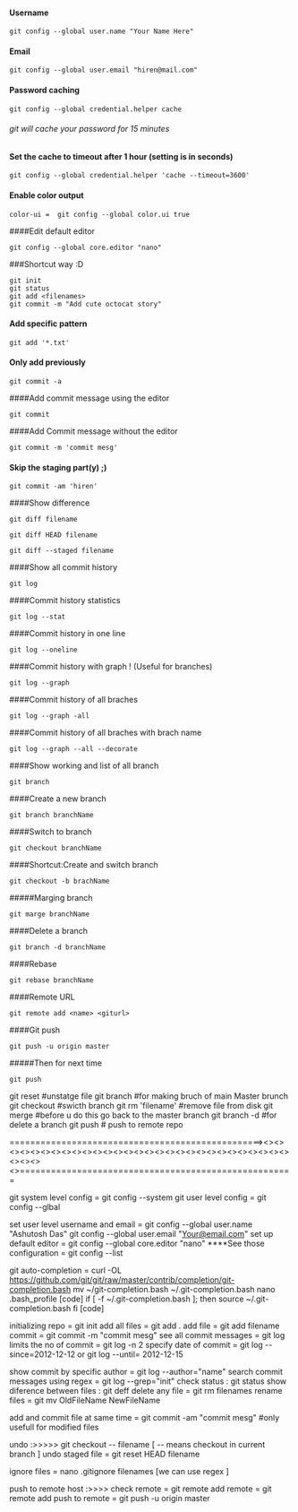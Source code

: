 #### Username 
```
git config --global user.name "Your Name Here"
```
#### Email
```
git config --global user.email "hiren@mail.com"  
```
#### Password caching
```
git config --global credential.helper cache 
```
###### git will cache your password for 15 minutes
#### Set the cache to timeout after 1 hour (setting is in seconds)
```
git config --global credential.helper 'cache --timeout=3600'   
```
#### Enable color output
```
color-ui =  git config --global color.ui true
```
####Edit default editor
```
git config --global core.editor "nano"
```
###Shortcut way  :D
```
git init
git status
git add <filenames>
git commit -m "Add cute octocat story"
```
#### Add specific pattern 
```
git add '*.txt'
```
#### Only add previously
```
git commit -a
```
####Add commit message using the editor
```
git commit
```
####Add Commit message without the editor
```
git commit -m 'commit mesg'
```
#### Skip the staging part(y) ;)
```
git commit -am 'hiren'
```
####Show difference
```
git diff filename
```
```
git diff HEAD filename
```
```
git diff --staged filename
```
####Show all commit history
```
git log
```
####Commit history statistics
```
git log --stat
```
####Commit history in one line 
```
git log --oneline
```
####Commit history with graph ! (Useful for branches)
```
git log --graph
```
####Commit history of all braches
```
git log --graph -all
```
####Commit history of all braches with brach name
```
git log --graph --all --decorate
```
####Show working and list of all branch
```
git branch
```
####Create a new branch
```
git branch branchName
```
####Switch to branch 
```
git checkout branchName
```
####Shortcut:Create and switch branch
```
git checkout -b brachName
```
#####Marging branch
```
git marge branchName
```
####Delete a branch
```
git branch -d branchName
```
####Rebase
```
git rebase branchName
```
####Remote URL
```
git remote add <name> <giturl>
``` 
####Git push
```
git push -u origi­n maste­r 
```
#####Then for next time
```
git push
```
                          
git reset <filename>      #unstatge file
git branch <branchname>   #for making bruch of main Master brunch
git checkout <branchname> #swicth branch
git rm 'filename'         #remove file from disk
git merge <branchname>    #before u do this go back to the master branch
git branch -d <branchname> #for delete a branch
git push                  # push to remote repo

   =================================================><><><><><><><><><><><><><><><><><><><><><><><><><><><><><><><><><>=====================================================
   
 git system level config = git config --system
 git user level config = git config --glbal
 
 set user level username and email  = git config --global user.name "Ashutosh Das"
                                                        git config --global user.email "Your@email.com"
set up default editor = git config --global core.editor "nano"
****See those configuration = git config --list

git auto-completion = curl -OL https://github.com/git/git/raw/master/contrib/completion/git-completion.bash
                                mv ~/git-completion.bash ~/.git-completion.bash
                                nano .bash_profile
                      [code] if [ -f ~/.git-completion.bash ]; then
                                        source ~/.git-completion.bash
                                 fi [code]


initializing repo = git init
add all files = git add .
add file = git add filename
commit = git commit -m "commit mesg"
see all commit messages = git log 
limits the no of commit = git log -n 2
specify date of commit = git log --since=2012-12-12
                                or   git log --until= 2012-12-15

show commit by specific author = git log --author="name"
search commit messages using regex = git log --grep="init"
check status : git status
show diference between files : git deff
delete any file = git rm filenames
rename files = git mv OldFileName NewFileName

add and commit file at same time = git commit -am "commit mesg"  #only usefull for modified files

undo :>>>>>
        git checkout -- filename [ -- means checkout in current branch ]
  undo staged file = git reset HEAD filename
  
  
ignore files = nano .gitignore
                      filenames [we can use regex ]

push to remote host :>>>>
        check remote = git remote
        add remote = git remote add <alias> <url>
        push to remote = git push -u origin master
                    
 


